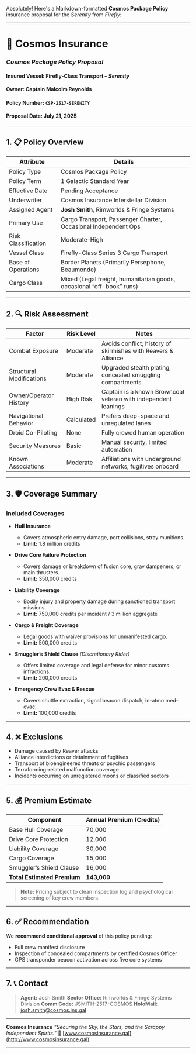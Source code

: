 Absolutely! Here's a Markdown-formatted **Cosmos Package Policy** insurance proposal for the *Serenity* from *Firefly*:

---

# 🚀 Cosmos Insurance

### *Cosmos Package Policy Proposal*

#### Insured Vessel: **Firefly-Class Transport – *Serenity***

#### Owner: **Captain Malcolm Reynolds**

#### Policy Number: `CSP-2517-SERENITY`

#### Proposal Date: July 21, 2025

---

## 1. 📋 Policy Overview

| Attribute           | Details                                                               |
| ------------------- | --------------------------------------------------------------------- |
| Policy Type         | Cosmos Package Policy                                                 |
| Policy Term         | 1 Galactic Standard Year                                              |
| Effective Date      | Pending Acceptance                                                    |
| Underwriter         | Cosmos Insurance Interstellar Division                                |
| Assigned Agent      | **Josh Smith**, Rimworlds & Fringe Systems                            |
| Primary Use         | Cargo Transport, Passenger Charter, Occasional Independent Ops        |
| Risk Classification | Moderate–High                                                         |
| Vessel Class        | Firefly-Class Series 3 Cargo Transport                                |
| Base of Operations  | Border Planets (Primarily Persephone, Beaumonde)                      |
| Cargo Class         | Mixed (Legal freight, humanitarian goods, occasional “off-book” runs) |

---

## 2. 🔍 Risk Assessment

| Factor                   | Risk Level | Notes                                                          |
| ------------------------ | ---------- | -------------------------------------------------------------- |
| Combat Exposure          | Moderate   | Avoids conflict; history of skirmishes with Reavers & Alliance |
| Structural Modifications | Moderate   | Upgraded stealth plating, concealed smuggling compartments     |
| Owner/Operator History   | High Risk  | Captain is a known Browncoat veteran with independent leanings |
| Navigational Behavior    | Calculated | Prefers deep-space and unregulated lanes                       |
| Droid Co-Piloting        | None       | Fully crewed human operation                                   |
| Security Measures        | Basic      | Manual security, limited automation                            |
| Known Associations       | Moderate   | Affiliations with underground networks, fugitives onboard      |

---

## 3. 🛡️ Coverage Summary

### **Included Coverages**

* **Hull Insurance**

  * Covers atmospheric entry damage, port collisions, stray munitions.
  * **Limit:** 1.8 million credits

* **Drive Core Failure Protection**

  * Covers damage or breakdown of fusion core, grav dampeners, or main thrusters.
  * **Limit:** 350,000 credits

* **Liability Coverage**

  * Bodily injury and property damage during sanctioned transport missions.
  * **Limit:** 750,000 credits per incident / 3 million aggregate

* **Cargo & Freight Coverage**

  * Legal goods with waiver provisions for unmanifested cargo.
  * **Limit:** 500,000 credits

* **Smuggler’s Shield Clause** *(Discretionary Rider)*

  * Offers limited coverage and legal defense for minor customs infractions.
  * **Limit:** 200,000 credits

* **Emergency Crew Evac & Rescue**

  * Covers shuttle extraction, signal beacon dispatch, in-atmo med-evac.
  * **Limit:** 100,000 credits

---

## 4. ❌ Exclusions

* Damage caused by Reaver attacks
* Alliance interdictions or detainment of fugitives
* Transport of bioengineered threats or psychic passengers
* Terraforming-related malfunction coverage
* Incidents occurring on unregistered moons or classified sectors

---

## 5. 💰 Premium Estimate

| Component                   | Annual Premium (Credits) |
| --------------------------- | ------------------------ |
| Base Hull Coverage          | 70,000                   |
| Drive Core Protection       | 12,000                   |
| Liability Coverage          | 30,000                   |
| Cargo Coverage              | 15,000                   |
| Smuggler’s Shield Clause    | 16,000                   |
| **Total Estimated Premium** | **143,000**              |

> **Note:** Pricing subject to clean inspection log and psychological screening of key crew members.

---

## 6. ✅ Recommendation

We **recommend conditional approval** of this policy pending:

* Full crew manifest disclosure
* Inspection of concealed compartments by certified Cosmos Officer
* GPS transponder beacon activation across five core systems

---

## 7. 📞 Contact

> **Agent:** Josh Smith
> **Sector Office:** Rimworlds & Fringe Systems Division
> **Comm Code:** JSMITH-2517-COSMOS
> **HoloMail:** [josh.smith@cosmos.ins.gal](mailto:josh.smith@cosmos.ins.gal)

---

**Cosmos Insurance**
*"Securing the Sky, the Stars, and the Scrappy Independent Spirits."*
🌌 [www.cosmosinsurance.gal](http://www.cosmosinsurance.gal)

---
